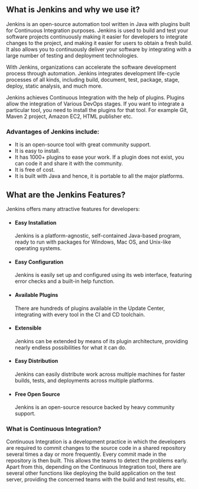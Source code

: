 ## **What is Jenkins and why we use it?**

Jenkins is an open-source automation tool written in Java with plugins built for Continuous Integration purposes. Jenkins is used to build and test your software projects continuously making it easier for developers to integrate changes to the project, and making it easier for users to obtain a fresh build. It also allows you to continuously deliver your software by integrating with a large number of testing and deployment technologies.

With Jenkins, organizations can accelerate the software development process through automation. Jenkins integrates development life-cycle processes of all kinds, including build, document, test, package, stage, deploy, static analysis, and much more.

Jenkins achieves Continuous Integration with the help of plugins. Plugins allow the integration of Various DevOps stages. If you want to integrate a particular tool, you need to install the plugins for that tool. For example Git, Maven 2 project, Amazon EC2, HTML publisher etc.

### **Advantages of Jenkins include:**

-   It is an open-source tool with great community support.
-   It is easy to install.
-   It has 1000+ plugins to ease your work. If a plugin does not exist, you can code it and share it with the community.
-   It is free of cost.
-   It is built with Java and hence, it is portable to all the major platforms.

## **What are the Jenkins Features?**

Jenkins offers many attractive features for developers:

- #### Easy Installation
    
    Jenkins is a platform-agnostic, self-contained Java-based program, ready to run with packages for Windows, Mac OS, and Unix-like operating systems.
- #### Easy Configuration
    
    Jenkins is easily set up and configured using its web interface, featuring error checks and a built-in help function.
- #### Available Plugins
    
    There are hundreds of plugins available in the Update Center, integrating with every tool in the CI and CD toolchain.
- #### Extensible
    
    Jenkins can be extended by means of its plugin architecture, providing nearly endless possibilities for what it can do.
- #### Easy Distribution
    
    Jenkins can easily distribute work across multiple machines for faster builds, tests, and deployments across multiple platforms.
- #### Free Open Source
    
    Jenkins is an open-source resource backed by heavy community support.

### What is Continuous Integration?

Continuous Integration is a development practice in which the developers are required to commit changes to the source code in a shared repository several times a day or more frequently. Every commit made in the repository is then built. This allows the teams to detect the problems early. Apart from this, depending on the Continuous Integration tool, there are several other functions like deploying the build application on the test server, providing the concerned teams with the build and test results, etc.